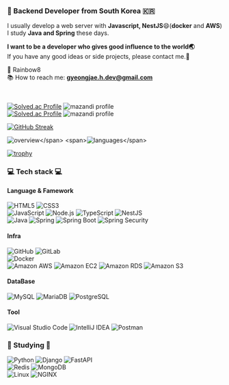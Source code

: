 ### :wave: Backend Developer from South Korea 🇰🇷

I usually develop a web server with **Javascript, NestJS**:smile:(**docker** and **AWS**)</br>
I study **Java and Spring** these days.

**I want to be a developer who gives good influence to the world:earth_asia:**<br>If you have any good ideas or side projects, please contact me.:rainbow:

:office: Rainbow8<br>:books: How to reach me: **gyeongjae.h.dev@gmail.com**
<span>

</span>
<br>

<div align=left>

<span>[![Solved.ac Profile](http://mazassumnida.wtf/api/v2/generate_badge?boj=luca_dev)](https://solved.ac/luca_dev/)</span>
<span>![mazandi profile](http://mazandi.herokuapp.com/api?handle=luca_dev&theme=warm)</span><br>
<span>[![Solved.ac Profile](http://mazassumnida.wtf/api/v2/generate_badge?boj=hiyeeluca)](https://solved.ac/hiyeeluca/)</span>
<span>![mazandi profile](http://mazandi.herokuapp.com/api?handle=hiyeeluca&theme=cold)</span><br>

<span>[![GitHub Streak](https://streak-stats.demolab.com?user=hiyee-gj&theme=ayu-light&locale=ko)](https://git.io/streak-stats)</span>

</div>

<div align=left>
  
<span>![overview](https://github.com/hiyee-gj/github-stats-transparent/blob/output/generated/overview.svg?)</span>
<span>![languages](https://github.com/hiyee-gj/github-stats-transparent/blob/output/generated/languages.svg?)</span>
  
</div>

<span>[![trophy](https://github-profile-trophy.vercel.app/?username=hiyee-gj&theme=chalk&title=MultiLanguage,Joined2020,Commits,Repositories,Followers,PR&margin-w=13)](https://github.com/ryo-ma/github-profile-trophy)</span>

<h3 align = left> 💻 Tech stack  💻</h3> <!--title div--> 
<div align = left> <!--tech div-->
<h4 align = left><strong>Language & Famework</strong></h4> 
  
![HTML5](https://img.shields.io/static/v1?style=for-the-badge&message=HTML5&color=E34F26&logo=HTML5&logoColor=FFFFFF&label=)
![CSS3](https://img.shields.io/static/v1?style=for-the-badge&message=CSS3&color=1572B6&logo=CSS3&logoColor=FFFFFF&label=)<br>
![JavaScript](https://img.shields.io/static/v1?style=for-the-badge&message=JavaScript&color=222222&logo=JavaScript&logoColor=F7DF1E&label=)
![Node.js](https://img.shields.io/static/v1?style=for-the-badge&message=Node.js&color=339933&logo=Node.js&logoColor=FFFFFF&label=)
![TypeScript](https://img.shields.io/static/v1?style=for-the-badge&message=TypeScript&color=3178C6&logo=TypeScript&logoColor=FFFFFF&label=)
![NestJS](https://img.shields.io/static/v1?style=for-the-badge&message=NestJS&color=E0234E&logo=NestJS&logoColor=FFFFFF&label=)<br>
![Java](https://img.shields.io/static/v1?style=for-the-badge&message=Java&color=007396&logo=Java&logoColor=white&label=)
![Spring](https://img.shields.io/static/v1?style=for-the-badge&message=Spring&color=6DB33F&logo=Spring&logoColor=FFFFFF&label=)
![Spring Boot](https://img.shields.io/static/v1?style=for-the-badge&message=Spring+Boot&color=6DB33F&logo=Spring+Boot&logoColor=FFFFFF&label=)
![Spring Security](https://img.shields.io/static/v1?style=for-the-badge&message=Spring+Security&color=6DB33F&logo=Spring+Security&logoColor=FFFFFF&label=)
  
<h4 align = left><strong>Infra</strong></h4>

![GitHub](https://img.shields.io/static/v1?style=for-the-badge&message=GitHub&color=181717&logo=GitHub&logoColor=FFFFFF&label=)
![GitLab](https://img.shields.io/static/v1?style=for-the-badge&message=GitLab&color=FC6D26&logo=GitLab&logoColor=FFFFFF&label=)<br>
![Docker](https://img.shields.io/static/v1?style=for-the-badge&message=Docker&color=2496ED&logo=Docker&logoColor=FFFFFF&label=)<br>
![Amazon AWS](https://img.shields.io/static/v1?style=for-the-badge&message=Amazon+AWS&color=232F3E&logo=Amazon+AWS&logoColor=FFFFFF&label=)
![Amazon EC2](https://img.shields.io/static/v1?style=for-the-badge&message=Amazon+EC2&color=222222&logo=Amazon+EC2&logoColor=FF9900&label=)
![Amazon RDS](https://img.shields.io/static/v1?style=for-the-badge&message=Amazon+RDS&color=527FFF&logo=Amazon+RDS&logoColor=FFFFFF&label=)
![Amazon S3](https://img.shields.io/static/v1?style=for-the-badge&message=Amazon+S3&color=569A31&logo=Amazon+S3&logoColor=FFFFFF&label=)

<h4 align = left><strong>DataBase</strong></h4>

![MySQL](https://img.shields.io/static/v1?style=for-the-badge&message=MySQL&color=4479A1&logo=MySQL&logoColor=FFFFFF&label=)
![MariaDB](https://img.shields.io/static/v1?style=for-the-badge&message=MariaDB&color=003545&logo=MariaDB&logoColor=FFFFFF&label=)
![PostgreSQL](https://img.shields.io/static/v1?style=for-the-badge&message=PostgreSQL&color=4169E1&logo=PostgreSQL&logoColor=FFFFFF&label=)

<h4 align = left><strong>Tool</strong></h4>

![Visual Studio Code](https://img.shields.io/static/v1?style=for-the-badge&message=Visual+Studio+Code&color=007ACC&logo=Visual+Studio+Code&logoColor=FFFFFF&label=)
![IntelliJ IDEA](https://img.shields.io/static/v1?style=for-the-badge&message=IntelliJ+IDEA&color=000000&logo=IntelliJ+IDEA&logoColor=FFFFFF&label=)
![Postman](https://img.shields.io/static/v1?style=for-the-badge&message=Postman&color=FF6C37&logo=Postman&logoColor=FFFFFF&label=)

</div>
<h3 align = left>📖 Studying 📖</h3> <!--title div-->
<div align = left> <!--studying div-->

![Python](https://img.shields.io/static/v1?style=for-the-badge&message=Python&color=3776AB&logo=Python&logoColor=FFFFFF&label=)
![Django](https://img.shields.io/static/v1?style=for-the-badge&message=Django&color=092E20&logo=Django&logoColor=FFFFFF&label=)
![FastAPI](https://img.shields.io/static/v1?style=for-the-badge&message=FastAPI&color=009688&logo=FastAPI&logoColor=FFFFFF&label=)<br>
![Redis](https://img.shields.io/static/v1?style=for-the-badge&message=Redis&color=DC382D&logo=Redis&logoColor=FFFFFF&label=)
![MongoDB](https://img.shields.io/static/v1?style=for-the-badge&message=MongoDB&color=47A248&logo=MongoDB&logoColor=FFFFFF&label=)<br>
![Linux](https://img.shields.io/static/v1?style=for-the-badge&message=Linux&color=222222&logo=Linux&logoColor=FCC624&label=)
![NGINX](https://img.shields.io/static/v1?style=for-the-badge&message=NGINX&color=009639&logo=NGINX&logoColor=FFFFFF&label=)<br><br>

</div>
